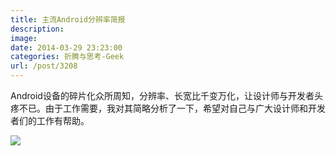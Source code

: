 ```yaml
---
title: 主流Android分辨率简报
description: 
image: 
date: 2014-03-29 23:23:00
categories: 折腾与思考-Geek
url: /post/3208
---
```


Android设备的碎片化众所周知，分辨率、长宽比千变万化，让设计师与开发者头疼不已。由于工作需要，我对其简略分析了一下，希望对自己与广大设计师和开发者们的工作有帮助。

![](https://cdn.victor42.work/posts/2014-03/03-29/1.jpg)